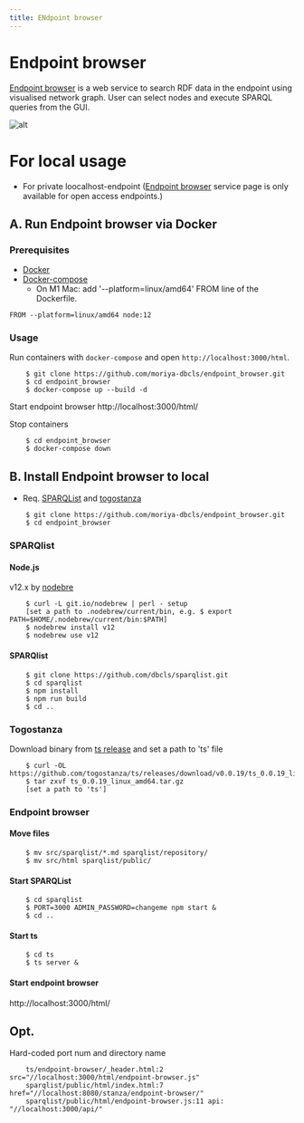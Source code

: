```yaml
---
title: ENdpoint browser
---
```


# Endpoint browser
[Endpoint browser](https://sparql-support.dbcls.jp/endpoint-browser.html) is a web service to search RDF data in the endpoint using visualised network graph. User can select nodes and execute SPARQL queries from the GUI.

![alt](https://sparql-support.dbcls.jp/file/ep_browser.png)

# For local usage
* For private loocalhost-endpoint ([Endpoint browser](https://sparql-support.dbcls.jp/endpoint-browser.html) service page is only available for open access endpoints.)

## A. Run Endpoint browser via Docker

### Prerequisites

-   [Docker](https://docs.docker.com/get-docker/)
-   [Docker-compose](https://docs.docker.com/compose/install/)
    -   On M1 Mac: add '--platform=linux/amd64' FROM line of the Dockerfile.

``` 
FROM --platform=linux/amd64 node:12
```

### Usage

Run containers with `docker-compose` and open `http://localhost:3000/html`.

```
    $ git clone https://github.com/moriya-dbcls/endpoint_browser.git
    $ cd endpoint_browser
    $ docker-compose up --build -d
```

Start endpoint browser
http://localhost:3000/html/

Stop containers

```
    $ cd endpoint_browser
    $ docker-compose down
```

## B. Install Endpoint browser to local

* Req. [SPARQList](https://github.com/dbcls/sparqlist) and [togostanza](https://github.com/togostanza/ts)

```
    $ git clone https://github.com/moriya-dbcls/endpoint_browser.git
    $ cd endpoint_browser
```

### SPARQlist
#### Node.js
v12.x by [nodebre](https://github.com/hokaccha/nodebrew)

```
    $ curl -L git.io/nodebrew | perl - setup
    [set a path to .nodebrew/current/bin, e.g. $ export PATH=$HOME/.nodebrew/current/bin:$PATH]
    $ nodebrew install v12
    $ nodebrew use v12
```

#### SPARQlist

```
    $ git clone https://github.com/dbcls/sparqlist.git
    $ cd sparqlist
    $ npm install
    $ npm run build
    $ cd ..
```

### Togostanza
Download binary from [ts release](https://github.com/togostanza/ts/releases) and set a path to 'ts' file

```
    $ curl -OL https://github.com/togostanza/ts/releases/download/v0.0.19/ts_0.0.19_linux_amd64.tar.gz
    $ tar zxvf ts_0.0.19_linux_amd64.tar.gz
    [set a path to 'ts']
```

### Endpoint browser
#### Move files

```
    $ mv src/sparqlist/*.md sparqlist/repository/
    $ mv src/html sparqlist/public/
```

#### Start SPARQList

```
    $ cd sparqlist
    $ PORT=3000 ADMIN_PASSWORD=changeme npm start &
    $ cd ..
```

#### Start ts

```
    $ cd ts
    $ ts server &
```

#### Start endpoint browser
http://localhost:3000/html/

## Opt.
Hard-coded port num and directory name

```
    ts/endpoint-browser/_header.html:2 src="//localhost:3000/html/endpoint-browser.js"
    sparqlist/public/html/index.html:7 href="//localhost:8080/stanza/endpoint-browser/"
    sparqlist/public/html/endpoint-browser.js:11 api: "//localhost:3000/api/"
```

